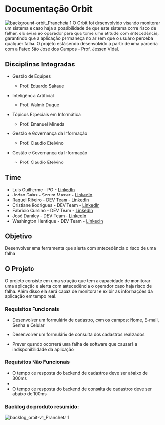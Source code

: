 # Documentação Orbit

![background-orbit_Prancheta 1](https://user-images.githubusercontent.com/56441318/160112708-193a18fe-2241-427c-8fe0-2dc23324b48a.png)
O Orbit foi desenvolvido visando monitorar um sistema e caso haja a possibilidade de que este sistema corre risco de falhar, ele avisa ao operador para que tome uma atitude com antecedência, garantindo que a aplicação permaneça no ar sem que o usuário perceba qualquer falha. O projeto está sendo desenvolvido a partir de uma parceria com a Fatec São José dos Campos - Prof. Jessen Vidal.

## Disciplinas Integradas

- Gestão de Equipes
  - Prof. Eduardo Sakaue

- Inteligência Artificial
  - Prof. Walmir Duque

- Tópicos Especiais em Informática
  - Prof. Emanuel Mineda

- Gestão e Governança da Informação
  - Prof. Claudio Etelvino
  
- Gestão e Governança da Informação
  - Prof. Claudio Etelvino

## Time

- Luis Guilherme - PO - [LinkedIn](https://www.linkedin.com/in/luis-guibelem/)
- Jodan Galas - Scrum Master - [LinkedIn](https://www.linkedin.com/in/jodangalas/)
- Raquel Ribeiro - DEV Team - [LinkedIn](https://www.linkedin.com/in/raquel-rodrigues-ribeiro-a9537818b)
- Cristiane Rodrigues - DEV Team - [LinkedIn](https://www.linkedin.com/in/cristiane-rodrigues-20b3b61b2)
- Fabrício Cursino - DEV Team - [LinkedIn](https://www.linkedin.com/in/fcursino)
- José Danrley - DEV Team - [LinkedIn](https://www.linkedin.com/in/jos%C3%A9-danrley-069827191)
- Washington Hentique - DEV Team - [LinkedIn](https://www.linkedin.com/in/justhenrique/)


## Objetivo

Desenvolver uma ferramenta que alerta com antecedência o risco de uma falha

## O Projeto

O projeto consiste em uma solução que tem a capacidade de monitorar uma aplicação e alerta com antecedência o operador caso haja risco de falha. Além disso ela será capaz de monitorar e exibir as informações da aplicação em tempo real. 

### Requisitos Funcionais

- Desenvolver um formulário de cadastro, com os campos: Nome, E-mail, Senha e Celular

- Desenvolver um formulário de consulta dos cadastros realizados

- Prever quando ocorrerá uma falha de software que causará a indisponibilidade da
aplicação

### Requisitos Não Funcionais

- O tempo de resposta do backend de cadastros deve ser abaixo de 300ms
- 
- O tempo de resposta do backend de consulta de cadastros deve ser abaixo de 100ms


### Backlog do produto resumido:
![backlog_orbit-v1_Prancheta 1](https://user-images.githubusercontent.com/56441318/162599958-5b9a8825-fae9-4c69-8d22-f544562a0de3.png)
